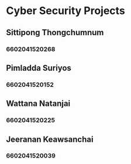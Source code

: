 # Cyber Security Projects

## Sittipong Thongchumnum
### 6602041520268

## Pimladda Suriyos
### 6602041520152

## Wattana Natanjai 
### 6602041520225

## Jeeranan Keawsanchai
### 6602041520039
